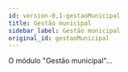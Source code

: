 ```yaml
---
id: version-0,1-gestaoMunicipal
title: Gestão municipal
sidebar_label: Gestão municipal
original_id: gestaoMunicipal
---
```


O módulo "Gestão municipal"...
